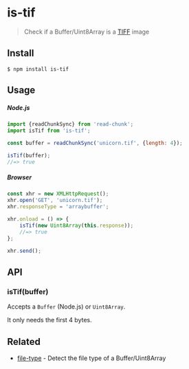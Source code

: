 # is-tif

> Check if a Buffer/Uint8Array is a [TIFF](https://en.wikipedia.org/wiki/TIFF) image

## Install

```
$ npm install is-tif
```

## Usage

##### Node.js

```js
import {readChunkSync} from 'read-chunk';
import isTif from 'is-tif';

const buffer = readChunkSync('unicorn.tif', {length: 4});

isTif(buffer);
//=> true
```

##### Browser

```js
const xhr = new XMLHttpRequest();
xhr.open('GET', 'unicorn.tif');
xhr.responseType = 'arraybuffer';

xhr.onload = () => {
	isTif(new Uint8Array(this.response));
	//=> true
};

xhr.send();
```

## API

### isTif(buffer)

Accepts a `Buffer` (Node.js) or `Uint8Array`.

It only needs the first 4 bytes.

## Related

- [file-type](https://github.com/sindresorhus/file-type) - Detect the file type of a Buffer/Uint8Array

